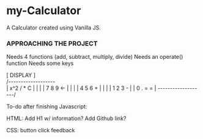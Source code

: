 # my-Calculator
A Calculator created using Vanilla JS.

### APPROACHING THE PROJECT ###
Needs 4 functions (add, subtract, multiply, divide)
Needs an operate() function
Needs some keys


[  DISPLAY          ]    
/-------------------\
| x^2   /   *    C  |
|                   |
|  7    8     9 <-  |
|                   |
|  4    5     6  +  |
|                   |
|  1    2     3  -  | 
|  0    .    =   =  |
\-------------------/

To-do after finishing Javascript: 

HTML: 
Add H1 w/ information?
Add Github link?

CSS:
button click feedback

